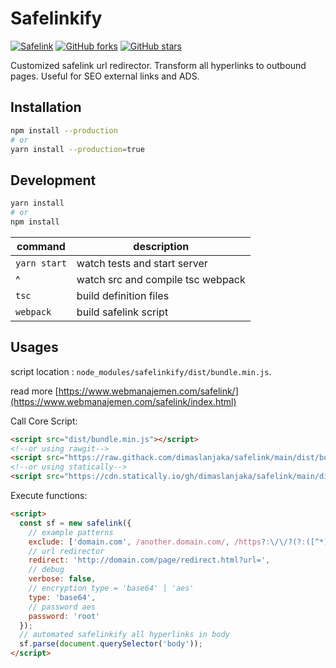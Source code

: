 # Safelinkify

[![Safelink](https://github.com/dimaslanjaka/safelink/actions/workflows/safelink.yml/badge.svg)](https://github.com/dimaslanjaka/safelink/actions/workflows/safelink.yml) [![GitHub forks](https://img.shields.io/github/forks/dimaslanjaka/safelink?style=flat-square)](https://github.com/dimaslanjaka/safelink/network) [![GitHub stars](https://img.shields.io/github/stars/dimaslanjaka/safelink?style=flat-square)](https://github.com/dimaslanjaka/safelink/stargazers)

Customized safelink url redirector. Transform all hyperlinks to outbound pages. Useful for SEO external links and ADS.

## Installation

```bash
npm install --production
# or
yarn install --production=true
```

## Development

```bash
yarn install
# or
npm install
```

| command      | description                       |
| ------------ | --------------------------------- |
| `yarn start` | watch tests and start server      |
| ^ | watch src and compile tsc webpack |
| `tsc`        | build definition files            |
| `webpack`    | build safelink script             |

## Usages

script location : `node_modules/safelinkify/dist/bundle.min.js`.

read more [https://www.webmanajemen.com/safelink/](https://www.webmanajemen.com/safelink/index.html)

Call Core Script:
```html
<script src="dist/bundle.min.js"></script>
<!--or using rawgit-->
<script src="https://raw.githack.com/dimaslanjaka/safelink/main/dist/bundle.min.js"></script>
<!--or using statically-->
<script src="https://cdn.statically.io/gh/dimaslanjaka/safelink/main/dist/bundle.min.js"></script>
```
Execute functions:
```html
<script>
  const sf = new safelink({
    // example patterns
    exclude: ['domain.com', /another.domain.com/, /https?:\/\/?(?:([^*]+)\.)?webmanajemen\.com/],
    // url redirector
    redirect: 'http://domain.com/page/redirect.html?url=',
    // debug
    verbose: false,
    // encryption type = 'base64' | 'aes'
    type: 'base64',
    // password aes
    password: 'root'
  });
  // automated safelinkify all hyperlinks in body
  sf.parse(document.querySelector('body'));
</script>
```
